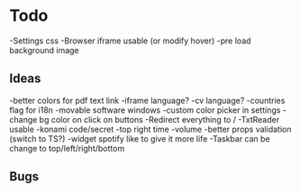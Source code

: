 # Todo

-Settings css
-Browser iframe usable (or modify hover)
-pre load background image

## Ideas

-better colors for pdf text link
-iframe language?
-cv language?
-countries flag for i18n
-movable software windows
-custom color picker in settings
-change bg color on click on buttons
-Redirect everything to /
-TxtReader usable
-konami code/secret
-top right time
-volume
-better props validation (switch to TS?)
-widget spotify like to give it more life
-Taskbar can be change to top/left/right/bottom

## Bugs
